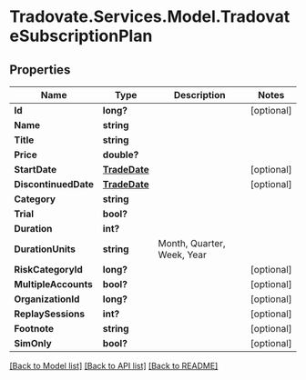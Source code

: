 # Tradovate.Services.Model.TradovateSubscriptionPlan
## Properties

Name | Type | Description | Notes
------------ | ------------- | ------------- | -------------
**Id** | **long?** |  | [optional] 
**Name** | **string** |  | 
**Title** | **string** |  | 
**Price** | **double?** |  | 
**StartDate** | [**TradeDate**](TradeDate.md) |  | [optional] 
**DiscontinuedDate** | [**TradeDate**](TradeDate.md) |  | [optional] 
**Category** | **string** |  | 
**Trial** | **bool?** |  | 
**Duration** | **int?** |  | 
**DurationUnits** | **string** | Month, Quarter, Week, Year | 
**RiskCategoryId** | **long?** |  | [optional] 
**MultipleAccounts** | **bool?** |  | [optional] 
**OrganizationId** | **long?** |  | [optional] 
**ReplaySessions** | **int?** |  | [optional] 
**Footnote** | **string** |  | [optional] 
**SimOnly** | **bool?** |  | [optional] 

[[Back to Model list]](../README.md#documentation-for-models) [[Back to API list]](../README.md#documentation-for-api-endpoints) [[Back to README]](../README.md)

